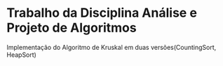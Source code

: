 # Trabalho da Disciplina Análise e Projeto de Algoritmos
Implementação do Algoritmo de Kruskal em duas versões(CountingSort, HeapSort)
